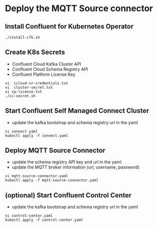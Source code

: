 # Deploy the MQTT Source connector

## Install Confluent for Kubernetes Operator
```
./install-cfk.sh
```

## Create K8s Secrets 
- Confluent Cloud Kafka Cluster API
- Confluent Cloud Schema Registry API
- Confluent Platform License Key
```  
vi  ccloud-sr-credentials.txt
vi  cluster-secret.txt
vi cp-license.txt
./cc-secret.sh
```
## Start Confluent Self Managed Connect Cluster 
- update the kafka bootstrap and schema registry url in the yaml
```
vi connect.yaml
kubectl apply -f connect.yaml
```
## Deploy MQTT Source Connector
- update the schema registry API key and url in the yaml
- update the MQTT broker information (url, username, password)
```
vi mqtt-source-connector.yaml
kubectl apply -f mqtt-source-connector.yaml
```

## (optional) Start Confluent Control Center
- update the kafka bootstrap and schema registry url in the yaml
```
vi control-center.yaml
kubectl apply -f control-center.yaml
```

